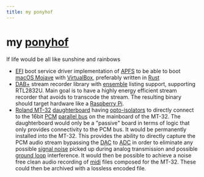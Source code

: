 ```yaml
---
title: my ponyhof
---
```


# my [ponyhof][wiktionary]
If life would be all like sunshine and rainbows

* [EFI][uefi] boot service driver implementation of [APFS][apfs] to be able to boot [macOS Mojave][mojave] with [VirtualBox][vbox], preferably written in [Rust][rust]
* [DAB+][dabp] stream recorder library with [ensemble][mux] listing support, supporting RTL2832U. Main goal is to have a highly energy efficient stream recorder that avoids to transcode the stream. The resulting binary should target hardware like a [Raspberry Pi][berrypie].
* [Roland MT-32][mt32] [daughterboard][daughterboard] having [opto-isolators][optoisolator] to directly connect to the 16bit [PCM][pcm] [parallel bus][parallelcom] on the mainboard of the MT-32. The daughterboard would only be a "passive" board in terms of logic that only provides connectivity to the PCM bus. It would be permanently installed into the MT-32. This provides the ability to directly capture the PCM audio stream bypassing the [DAC][dac] to [ADC][adc] in order to eliminate any possible [signal noise][signalnoise] picked up during analog transmission and possible [ground loop][groundloop] interference. It would then be possible to achieve a noise free clean audio recording of [midi][midi] files composed for the MT-32. These could then be archived with a lossless encoded file.

[wiktionary]: //de.wiktionary.org/wiki/das_Leben_ist_kein_Ponyhof#%C3%9Cbersetzungen 
[rust]: //www.rust-lang.org/
[apfs]: //developer.apple.com/support/apple-file-system/Apple-File-System-Reference.pdf
[vbox]: //www.virtualbox.org/
[uefi]: //wiki.osdev.org/UEFI
[mojave]: //en.wikipedia.org/wiki/MacOS_Mojave
[dabp]: //en.wikipedia.org/wiki/Digital_audio_broadcasting#DAB+
[heaac]: //en.wikipedia.org/wiki/High-Efficiency_Advanced_Audio_Coding
[mux]: //en.wikipedia.org/wiki/Multiplexing#Digital_broadcasting
[berrypie]: //en.wikipedia.org/wiki/Raspberry_Pi
[pcm]: //en.wikipedia.org/wiki/Pulse-code_modulation
[daughterboard]: //en.wikipedia.org/wiki/Expansion_card#Daughterboard
[optoisolator]: //en.wikipedia.org/wiki/Opto-isolator
[mt32]: //en.wikipedia.org/wiki/Roland_MT-32
[dac]: //en.wikipedia.org/wiki/Digital-to-analog_converter
[adc]: //en.wikipedia.org/wiki/Analog-to-digital_converter
[groundloop]: //en.wikipedia.org/wiki/Ground_loop_(electricity)
[parallelcom]: //en.wikipedia.org/wiki/Parallel_communication
[signalnoise]: //en.wikipedia.org/wiki/Noise_(electronics)
[midi]: //en.wikipedia.org/wiki/MIDI

